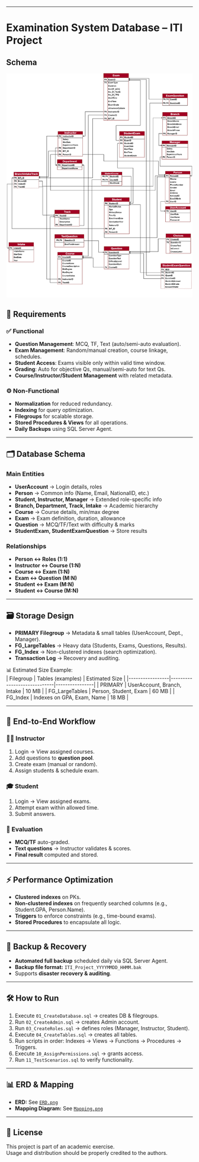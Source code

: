 
---
# Examination System Database – ITI Project
## Schema
![Examination System Database Schema](./docs/Schema.drawio.png)
## 📑 Requirements

### ✅ Functional
- **Question Management**: MCQ, TF, Text (auto/semi-auto evaluation).  
- **Exam Management**: Random/manual creation, course linkage, schedules.  
- **Student Access**: Exams visible only within valid time window.  
- **Grading**: Auto for objective Qs, manual/semi-auto for text Qs.  
- **Course/Instructor/Student Management** with related metadata.  

### ⚙️ Non-Functional
- **Normalization** for reduced redundancy.  
- **Indexing** for query optimization.  
- **Filegroups** for scalable storage.  
- **Stored Procedures & Views** for all operations.  
- **Daily Backups** using SQL Server Agent.  

---

## 🗂️ Database Schema

### Main Entities
- **UserAccount** → Login details, roles  
- **Person** → Common info (Name, Email, NationalID, etc.)  
- **Student, Instructor, Manager** → Extended role-specific info  
- **Branch, Department, Track, Intake** → Academic hierarchy  
- **Course** → Course details, min/max degree  
- **Exam** → Exam definition, duration, allowance  
- **Question** → MCQ/TF/Text with difficulty & marks  
- **StudentExam, StudentExamQuestion** → Store results  

### Relationships
- **Person ↔ Roles (1:1)**  
- **Instructor ↔ Course (1:N)**  
- **Course ↔ Exam (1:N)**  
- **Exam ↔ Question (M:N)**  
- **Student ↔ Exam (M:N)**  
- **Student ↔ Course (M:N)**  

---

## 🗃️ Storage Design
- **PRIMARY Filegroup** → Metadata & small tables (UserAccount, Dept., Manager).  
- **FG_LargeTables** → Heavy data (Students, Exams, Questions, Results).  
- **FG_Index** → Non-clustered indexes (search optimization).  
- **Transaction Log** → Recovery and auditing.  

📊 Estimated Size Example:  
| Filegroup       | Tables (examples)            | Estimated Size |
|-----------------|-----------------------------|----------------|
| PRIMARY         | UserAccount, Branch, Intake | 10 MB          |
| FG_LargeTables  | Person, Student, Exam       | 60 MB          |
| FG_Index        | Indexes on GPA, Exam, Name  | 18 MB          |

---

## 🚀 End-to-End Workflow

### 👨‍🏫 Instructor
1. Login → View assigned courses.  
2. Add questions to **question pool**.  
3. Create exam (manual or random).  
4. Assign students & schedule exam.  

### 🎓 Student
1. Login → View assigned exams.  
2. Attempt exam within allowed time.  
3. Submit answers.  

### 📝 Evaluation
- **MCQ/TF** auto-graded.  
- **Text questions** → Instructor validates & scores.  
- **Final result** computed and stored.  

---

## ⚡ Performance Optimization
- **Clustered indexes** on PKs.  
- **Non-clustered indexes** on frequently searched columns (e.g., Student.GPA, Person.Name).  
- **Triggers** to enforce constraints (e.g., time-bound exams).  
- **Stored Procedures** to encapsulate all logic.  

---

## 💾 Backup & Recovery
- **Automated full backup** scheduled daily via SQL Server Agent.  
- **Backup file format:** `ITI_Project_YYYYMMDD_HHMM.bak`  
- Supports **disaster recovery & auditing**.  

---

## 🛠️ How to Run
1. Execute `01_CreateDatabase.sql` → creates DB & filegroups.  
2. Run `02_CreateAdmin.sql` → creates Admin account.  
3. Run `03_CreateRoles.sql` → defines roles (Manager, Instructor, Student).  
4. Execute `04_CreateTables.sql` → creates all tables.  
5. Run scripts in order: Indexes → Views → Functions → Procedures → Triggers.  
6. Execute `10_AssignPermissions.sql` → grants access.  
7. Run `11_TestScenarios.sql` to verify functionality.  

---

## 📊 ERD & Mapping
- **ERD:** See [`ERD.png`](./ERD.png)  
- **Mapping Diagram:** See [`Mapping.png`](./Mapping.png)  

---

## 📌 License
This project is part of an academic exercise.  
Usage and distribution should be properly credited to the authors.  
